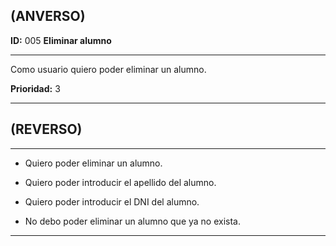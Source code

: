 ## (ANVERSO)

**ID:** 005 **Eliminar alumno**

***

Como usuario quiero poder eliminar un alumno. 

**Prioridad:** 3

***

## (REVERSO)

***

* Quiero poder eliminar un alumno.

* Quiero poder introducir el apellido del alumno.

* Quiero poder introducir el DNI del alumno.

* No debo poder eliminar un alumno que ya no exista.

***
